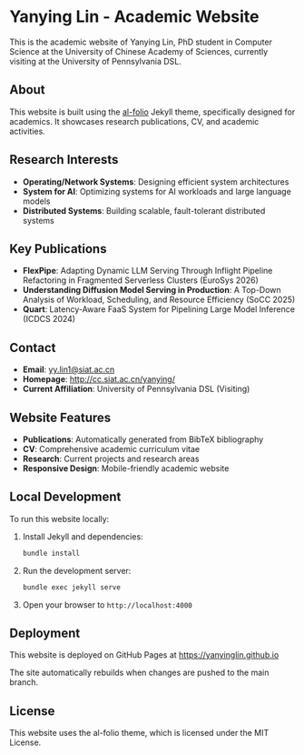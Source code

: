 # Yanying Lin - Academic Website

This is the academic website of Yanying Lin, PhD student in Computer Science at the University of Chinese Academy of Sciences, currently visiting at the University of Pennsylvania DSL.

## About

This website is built using the [al-folio](https://github.com/alshedivat/al-folio) Jekyll theme, specifically designed for academics. It showcases research publications, CV, and academic activities.

## Research Interests

- **Operating/Network Systems**: Designing efficient system architectures
- **System for AI**: Optimizing systems for AI workloads and large language models
- **Distributed Systems**: Building scalable, fault-tolerant distributed systems

## Key Publications

- **FlexPipe**: Adapting Dynamic LLM Serving Through Inflight Pipeline Refactoring in Fragmented Serverless Clusters (EuroSys 2026)
- **Understanding Diffusion Model Serving in Production**: A Top-Down Analysis of Workload, Scheduling, and Resource Efficiency (SoCC 2025)
- **Quart**: Latency-Aware FaaS System for Pipelining Large Model Inference (ICDCS 2024)

## Contact

- **Email**: yy.lin1@siat.ac.cn
- **Homepage**: http://cc.siat.ac.cn/yanying/
- **Current Affiliation**: University of Pennsylvania DSL (Visiting)

## Website Features

- **Publications**: Automatically generated from BibTeX bibliography
- **CV**: Comprehensive academic curriculum vitae
- **Research**: Current projects and research areas
- **Responsive Design**: Mobile-friendly academic website

## Local Development

To run this website locally:

1. Install Jekyll and dependencies:
   ```bash
   bundle install
   ```

2. Run the development server:
   ```bash
   bundle exec jekyll serve
   ```

3. Open your browser to `http://localhost:4000`

## Deployment

This website is deployed on GitHub Pages at https://yanyinglin.github.io

The site automatically rebuilds when changes are pushed to the main branch.

## License

This website uses the al-folio theme, which is licensed under the MIT License.